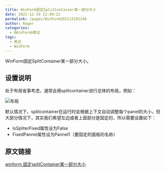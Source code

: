 ```yaml
---
title: WinForm固定SplitContainer某一部分大小
date: 2021-12-19 22:49:22
permalink: /pages/WinForm202112192246
author: Roger
categories:
  - 《WinForm》笔记
tags:
  - 笔记
  - WinForm
---
```



WinForm固定SplitContainer某一部分大小。
<!-- more -->

## 设置说明

处于布局省事考虑，通常会用splitcontainer进行总体的布局，例如：

![布局](/blog/blog_image/202112192250.png "布局")




默认情况下，splitcontainer在运行时会根据上下文自动调整每个panel的大小，但大部分情况下，其实我们希望左边或者上面部分是固定的，所以需要设置如下：

+ IsSpliterFixed属性设为False
+ FixedPannel属性设为Pannel1（要固定的面板的名称）


## 原文链接


[winform 固定splitContainer某一部分大小](https://blog.csdn.net/cxu123321/article/details/106636227)


